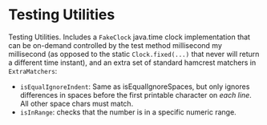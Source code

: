 Testing Utilities
=================

Testing Utilities. Includes a `FakeClock` java.time clock implementation that
can be on-demand controlled by the test method millisecond my millisecond (as
opposed to the static `Clock.fixed(...)` that never will return a different
time instant), and an extra set of standard hamcrest matchers in
`ExtraMatchers`:

* `isEqualIgnoreIndent`: Same as isEqualIgnoreSpaces, but only ignores
  differences in spaces before the first printable character on *each line*. All
  other space chars must match.
* `isInRange`: checks that the number is in a specific numeric range.
